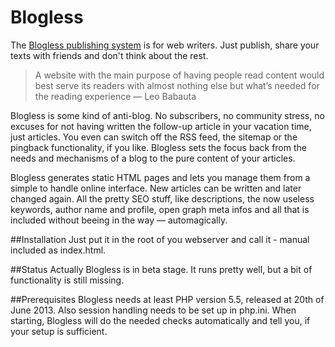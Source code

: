 # Blogless
The [Blogless publishing system](http://blogless.datenbrei.de/) is for web writers. Just publish, share your texts with friends and don't think about the rest.

>A website with the main purpose of having people read content would best serve its readers with almost nothing else but what’s needed for the reading experience  — Leo Babauta

Blogless is some kind of anti-blog. No subscribers, no community stress, no excuses for not having written the follow-up article in your vacation time, just articles. You even can switch off the RSS feed, the sitemap or the pingback functionality, if you like. Blogless sets the focus back from the needs and mechanisms of a blog to the pure content of your articles.

Blogless generates static HTML pages and lets you manage them from a simple to handle online interface. New articles can be written and later changed again. All the pretty SEO stuff, like descriptions, the now useless keywords, author name and profile, open graph meta infos and all that is included without beeing in the way — automagically.

##Installation
Just put it in the root of you webserver and call it - manual included as index.html.

##Status
Actually Blogless is in beta stage. It runs pretty well, but a bit of functionality is still missing. 

##Prerequisites
Blogless needs at least PHP version 5.5, released at 20th of June 2013. Also session handling needs to be set up in php.ini. When starting, Blogless will do the needed checks automatically and tell you, if your setup is sufficient.
